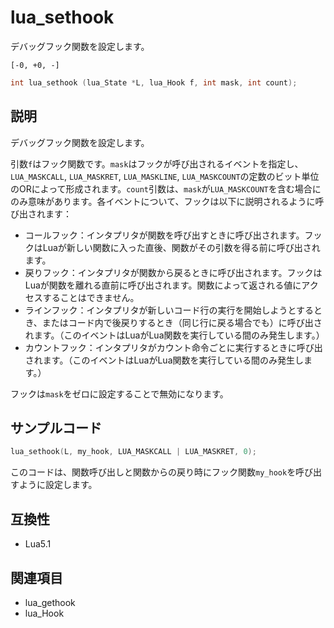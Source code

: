 # lua_sethook

デバッグフック関数を設定します。

`[-0, +0, -]`

```c
int lua_sethook (lua_State *L, lua_Hook f, int mask, int count);
```

## 説明

デバッグフック関数を設定します。

引数`f`はフック関数です。`mask`はフックが呼び出されるイベントを指定し、`LUA_MASKCALL`, `LUA_MASKRET`, `LUA_MASKLINE`, `LUA_MASKCOUNT`の定数のビット単位のORによって形成されます。`count`引数は、`mask`が`LUA_MASKCOUNT`を含む場合にのみ意味があります。各イベントについて、フックは以下に説明されるように呼び出されます：

- コールフック：インタプリタが関数を呼び出すときに呼び出されます。フックはLuaが新しい関数に入った直後、関数がその引数を得る前に呼び出されます。
- 戻りフック：インタプリタが関数から戻るときに呼び出されます。フックはLuaが関数を離れる直前に呼び出されます。関数によって返される値にアクセスすることはできません。
- ラインフック：インタプリタが新しいコード行の実行を開始しようとするとき、またはコード内で後戻りするとき（同じ行に戻る場合でも）に呼び出されます。（このイベントはLuaがLua関数を実行している間のみ発生します。）
- カウントフック：インタプリタがカウント命令ごとに実行するときに呼び出されます。（このイベントはLuaがLua関数を実行している間のみ発生します。）

フックは`mask`をゼロに設定することで無効になります。

## サンプルコード

```c
lua_sethook(L, my_hook, LUA_MASKCALL | LUA_MASKRET, 0);
```

このコードは、関数呼び出しと関数からの戻り時にフック関数`my_hook`を呼び出すように設定します。

## 互換性

- Lua5.1

## 関連項目

- lua_gethook
- lua_Hook